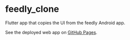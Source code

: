 # feedly_clone

Flutter app that copies the UI from the feedly Android app.

See the deployed web app on [GitHub Pages](https://eloicasamayor.github.io/feedly_clone/).